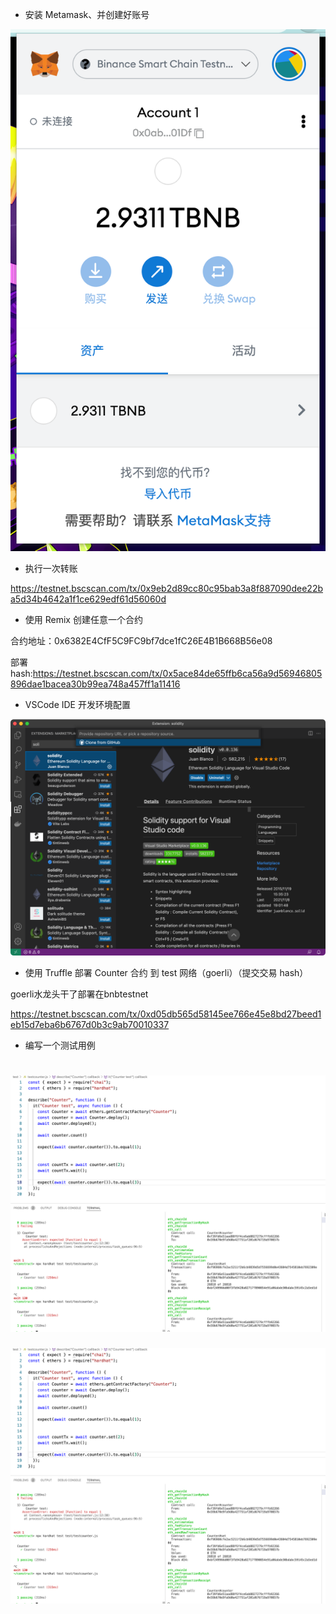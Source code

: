 * 安装 Metamask、并创建好账号

![image-20220225201954272](https://github.com/HiT0on/learnblockchain/blob/main/img/image-20220225201954272.png)



* 执行一次转账

https://testnet.bscscan.com/tx/0x9eb2d89cc80c95bab3a8f887090dee22ba5d34b4642a1f1ce629edf61d56060d

* 使用 Remix 创建任意一个合约

合约地址：0x6382E4CfF5C9FC9bf7dce1fC26E4B1B668B56e08

部署hash:https://testnet.bscscan.com/tx/0x5ace84de65ffb6ca56a9d56946805896dae1bacea30b99ea748a457ff1a11416



* VSCode IDE 开发环境配置

![image-20220225202226088](https://github.com/HiT0on/learnblockchain/blob/main/img/image-20220225202226088.png)

* 使用 Truffle 部署 Counter 合约 到 test 网络（goerli）（提交交易 hash）

goerli水龙头干了部署在bnbtestnet

https://testnet.bscscan.com/tx/0xd05db565d58145ee766e45e8bd27beed1eb15d7eba6b6767d0b3c9ab70010337



* 编写一个测试用例

![image-20220226150913958](https://github.com/HiT0on/learnblockchain/blob/main/img/image-20220226150913958.png)
=======
![image-20220226150913958](https://github.com/HiT0on/learnblockchain/blob/main/img/image-20220226150913958.png)
